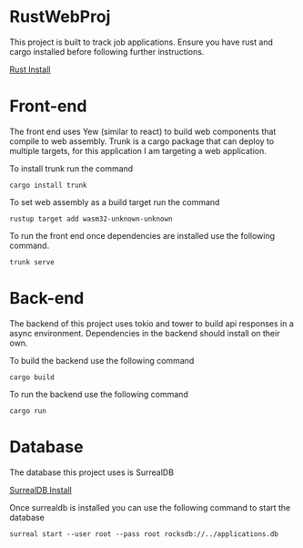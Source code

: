 # RustWebProj
This project is built to track job applications.
Ensure you have rust and cargo installed before following further instructions.

[Rust Install](https://www.rust-lang.org/tools/install)

# Front-end
The front end uses Yew (similar to react) to build web components that compile to web assembly.
Trunk is a cargo package that can deploy to multiple targets, for this application I am targeting a web application.

To install trunk run the command
```
cargo install trunk
```
To set web assembly as a build target run the command
```
rustup target add wasm32-unknown-unknown
```
To run the front end once dependencies are installed use the following command.
```
trunk serve
```

# Back-end
The backend of this project uses tokio and tower to build api responses in a async environment. Dependencies in the backend should install on their own.

To build the backend use the following command
```
cargo build
```

To run the backend use the following command
```
cargo run
```

# Database
The database this project uses is SurrealDB

[SurrealDB Install](https://surrealdb.com/start)

Once surrealdb is installed you can use the following command to start the database
```
surreal start --user root --pass root rocksdb://../applications.db 
```

